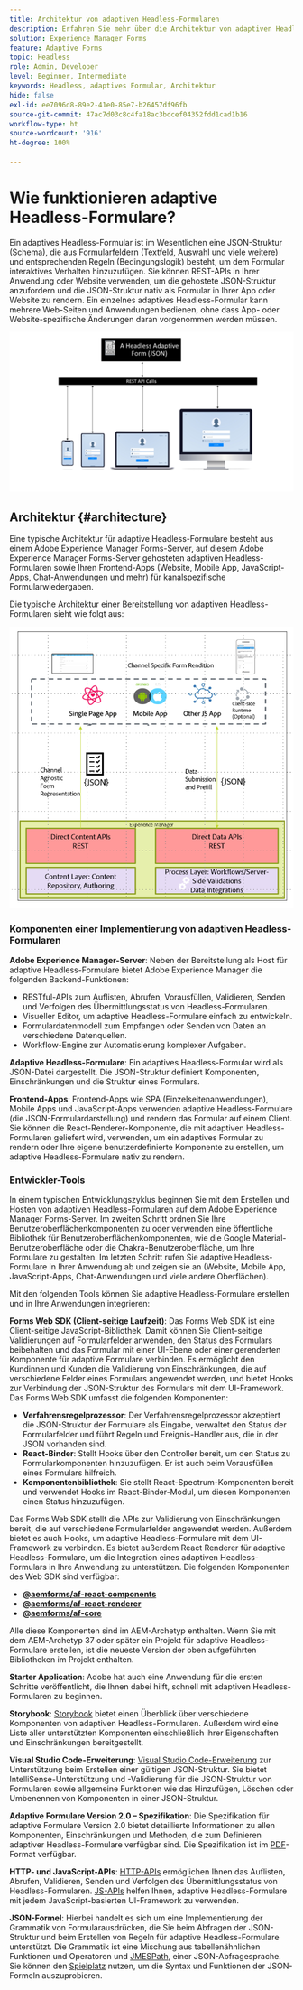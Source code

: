 ```yaml
---
title: Architektur von adaptiven Headless-Formularen
description: Erfahren Sie mehr über die Architektur von adaptiven Headless-Formularen in AEM und wie Sie damit schnell Formulare für verschiedene Plattformen erstellen können. Dieser Artikel bietet Einblicke in die Funktionsweise von adaptiven Headless-Formularen und deren Integration in verschiedene Anwendungen, um den Formularerstellungsprozess zu vereinfachen.
solution: Experience Manager Forms
feature: Adaptive Forms
topic: Headless
role: Admin, Developer
level: Beginner, Intermediate
keywords: Headless, adaptives Formular, Architektur
hide: false
exl-id: ee7096d8-89e2-41e0-85e7-b26457df96fb
source-git-commit: 47ac7d03c8c4fa18ac3bdcef04352fdd1cad1b16
workflow-type: ht
source-wordcount: '916'
ht-degree: 100%

---
```



# Wie funktionieren adaptive Headless-Formulare?

Ein adaptives Headless-Formular ist im Wesentlichen eine JSON-Struktur (Schema), die aus Formularfeldern (Textfeld, Auswahl und viele weitere) und entsprechenden Regeln (Bedingungslogik) besteht, um dem Formular interaktives Verhalten hinzuzufügen. Sie können REST-APIs in Ihrer Anwendung oder Website verwenden, um die gehostete JSON-Struktur anzufordern und die JSON-Struktur nativ als Formular in Ihrer App oder Website zu rendern. Ein einzelnes adaptives Headless-Formular kann mehrere Web-Seiten und Anwendungen bedienen, ohne dass App- oder Website-spezifische Änderungen daran vorgenommen werden müssen.

![Funktionsweise von adaptiven Headless-Formularen](/help/assets/how-headless-adaprive-forms-work.png)

## Architektur {#architecture}

Eine typische Architektur für adaptive Headless-Formulare besteht aus einem Adobe Experience Manager Forms-Server, auf diesem Adobe Experience Manager Forms-Server gehosteten adaptiven Headless-Formularen sowie Ihren Frontend-Apps (Website, Mobile App, JavaScript-Apps, Chat-Anwendungen und mehr) für kanalspezifische Formularwiedergaben.

Die typische Architektur einer Bereitstellung von adaptiven Headless-Formularen sieht wie folgt aus:

![Architektur](/help/assets/headless-af-architecture.png)

<!-- 

You can use the React renderer component shipped with Headless adaptive forms to render an Adaptive Form or build your own custom component to natively render a Headless Form in a website or an application or use any UI framework or programming language to build your own components to render your forms.

A typical Headless adaptive forms architecture constitutes an Adobe Experience Manager Server, JSON structure of forms, various frontend apps for channel-specific form renditions.

![Architecture](/help/assets/headless-af-architecture.png) -->

### Komponenten einer Implementierung von adaptiven Headless-Formularen

**Adobe Experience Manager-Server**: Neben der Bereitstellung als Host für adaptive Headless-Formulare bietet Adobe Experience Manager die folgenden Backend-Funktionen:

* RESTful-APIs zum Auflisten, Abrufen, Vorausfüllen, Validieren, Senden und Verfolgen des Übermittlungsstatus von Headless-Formularen.
* Visueller Editor, um adaptive Headless-Formulare einfach zu entwickeln.
* Formulardatenmodell zum Empfangen oder Senden von Daten an verschiedene Datenquellen.
* Workflow-Engine zur Automatisierung komplexer Aufgaben.

**Adaptive Headless-Formulare**: Ein adaptives Headless-Formular wird als JSON-Datei dargestellt. Die JSON-Struktur definiert Komponenten, Einschränkungen und die Struktur eines Formulars.

**Frontend-Apps**: Frontend-Apps wie SPA (Einzelseitenanwendungen), Mobile Apps und JavaScript-Apps verwenden adaptive Headless-Formulare (die JSON-Formulardarstellung) und rendern das Formular auf einem Client. Sie können die React-Renderer-Komponente, die mit adaptiven Headless-Formularen geliefert wird, verwenden, um ein adaptives Formular zu rendern oder Ihre eigene benutzerdefinierte Komponente zu erstellen, um adaptive Headless-Formulare nativ zu rendern.

<!-- ### Understanding Headless adaptive forms definition -->



### Entwickler-Tools

In einem typischen Entwicklungszyklus beginnen Sie mit dem Erstellen und Hosten von adaptiven Headless-Formularen auf dem Adobe Experience Manager Forms-Server. Im zweiten Schritt ordnen Sie Ihre Benutzeroberflächenkomponenten zu oder verwenden eine öffentliche Bibliothek für Benutzeroberflächenkomponenten, wie die Google Material-Benutzeroberfläche oder die Chakra-Benutzeroberfläche, um Ihre Formulare zu gestalten. Im letzten Schritt rufen Sie adaptive Headless-Formulare in Ihrer Anwendung ab und zeigen sie an (Website, Mobile App, JavaScript-Apps, Chat-Anwendungen und viele andere Oberflächen).

Mit den folgenden Tools können Sie adaptive Headless-Formulare erstellen und in Ihre Anwendungen integrieren:

**Forms Web SDK (Client-seitige Laufzeit)**: Das Forms Web SDK ist eine Client-seitige JavaScript-Bibliothek. Damit können Sie Client-seitige Validierungen auf Formularfelder anwenden, den Status des Formulars beibehalten und das Formular mit einer UI-Ebene oder einer gerenderten Komponente für adaptive Formulare verbinden. Es ermöglicht den Kundinnen und Kunden die Validierung von Einschränkungen, die auf verschiedene Felder eines Formulars angewendet werden, und bietet Hooks zur Verbindung der JSON-Struktur des Formulars mit dem UI-Framework. Das Forms Web SDK umfasst die folgenden Komponenten:

* **Verfahrensregelprozessor**: Der Verfahrensregelprozessor akzeptiert die JSON-Struktur der Formulare als Eingabe, verwaltet den Status der Formularfelder und führt Regeln und Ereignis-Handler aus, die in der JSON vorhanden sind.
* **React-Binder**: Stellt Hooks über den Controller bereit, um den Status zu Formularkomponenten hinzuzufügen. Er ist auch beim Vorausfüllen eines Formulars hilfreich.
* **Komponentenbibliothek**: Sie stellt React-Spectrum-Komponenten bereit und verwendet Hooks im React-Binder-Modul, um diesen Komponenten einen Status hinzuzufügen.

Das Forms Web SDK stellt die APIs zur Validierung von Einschränkungen bereit, die auf verschiedene Formularfelder angewendet werden. Außerdem bietet es auch Hooks, um adaptive Headless-Formulare mit dem UI-Framework zu verbinden. Es bietet außerdem React Renderer für adaptive Headless-Formulare, um die Integration eines adaptiven Headless-Formulars in Ihre Anwendung zu unterstützen. Die folgenden Komponenten des Web SDK sind verfügbar:

* **[@aemforms/af-react-components](https://www.npmjs.com/package/@aemforms/af-react-components)**
* **[@aemforms/af-react-renderer](https://www.npmjs.com/package/@aemforms/af-react-renderer)**
* **[@aemforms/af-core](https://www.npmjs.com/package/@aemforms/af-core)**

Alle diese Komponenten sind im AEM-Archetyp enthalten. Wenn Sie mit dem AEM-Archetyp 37 oder später ein Projekt für adaptive Headless-Formulare erstellen, ist die neueste Version der oben aufgeführten Bibliotheken im Projekt enthalten.

**Starter Application**: Adobe hat auch eine Anwendung für die ersten Schritte veröffentlicht, die Ihnen dabei hilft, schnell mit adaptiven Headless-Formularen zu beginnen.

<!-- **View Library (UI Layer)**: A custom form application built in a front-end language. You can use react, Angular, Flutter, NPM, Vue.js, Ionic, BootStrap, or any other language to built front end. You can also use the Headless adaptive forms Super Component, provided out-of-the-box, inside a react application to render a Headless adaptive form. Headless adaptive forms super component makes use of OOTB react spectrum -based form components to render the Headless adaptive form. 

Core-Components: It enables use to render an Adaptive Form using JSON structure. It uses rule grammar to help create dynamic field interactions. The rule grammar is based on [JSON formula](http://github.com/adobe/json-formula/). You can develop your own renderer or embed the React based Adaptive Forms renderer, provided OOTB, in your front-end app to render the form. -->

**Storybook**: [Storybook](https://opensource.adobe.com/aem-forms-af-runtime/storybook/) bietet einen Überblick über verschiedene Komponenten von adaptiven Headless-Formularen. Außerdem wird eine Liste aller unterstützten Komponenten einschließlich ihrer Eigenschaften und Einschränkungen bereitgestellt.

**Visual Studio Code-Erweiterung**: [Visual Studio Code-Erweiterung](visual-studio-code-extension-for-headless-adaptive-forms.md) zur Unterstützung beim Erstellen einer gültigen JSON-Struktur. Sie bietet IntelliSense-Unterstützung und -Validierung für die JSON-Struktur von Formularen sowie allgemeine Funktionen wie das Hinzufügen, Löschen oder Umbenennen von Komponenten in einer JSON-Struktur.

**Adaptive Formulare Version 2.0 – Spezifikation**: Die Spezifikation für adaptive Formulare Version 2.0 bietet detaillierte Informationen zu allen Komponenten, Einschränkungen und Methoden, die zum Definieren adaptiver Headless-Formulare verfügbar sind. Die Spezifikation ist im [PDF](/help/assets/Headless-Adaptive-Form-Specification.pdf)-Format verfügbar.

**HTTP- und JavaScript-APIs**: [HTTP-APIs](https://opensource.adobe.com/aem-forms-af-runtime/api/) ermöglichen Ihnen das Auflisten, Abrufen, Validieren, Senden und Verfolgen des Übermittlungsstatus von Headless-Formularen. [JS-APIs](https://opensource.adobe.com/aem-forms-af-runtime/jsdocs/) helfen Ihnen, adaptive Headless-Formulare mit jedem JavaScript-basierten UI-Framework zu verwenden.

**JSON-Formel**: Hierbei handelt es sich um eine Implementierung der Grammatik von Formularausdrücken, die Sie beim Abfragen der JSON-Struktur und beim Erstellen von Regeln für adaptive Headless-Formulare unterstützt. Die Grammatik ist eine Mischung aus tabellenähnlichen Funktionen und Operatoren und [JMESPath](https://jmespath.org/), einer JSON-Abfragesprache. Sie können den [Spielplatz](https://opensource.adobe.com/json-formula/dist/index.html) nutzen, um die Syntax und Funktionen der JSON-Formeln auszuprobieren.